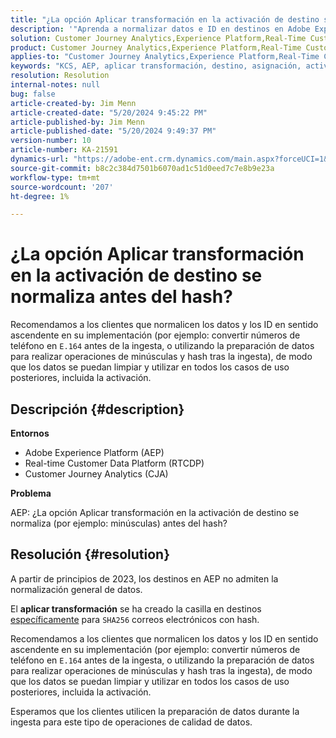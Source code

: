 ```yaml
---
title: "¿La opción Aplicar transformación en la activación de destino se normaliza antes del hash?"
description: '"Aprenda a normalizar datos e ID en destinos en Adobe Experience Platform".'
solution: Customer Journey Analytics,Experience Platform,Real-Time Customer Data Platform
product: Customer Journey Analytics,Experience Platform,Real-Time Customer Data Platform
applies-to: "Customer Journey Analytics,Experience Platform,Real-Time Customer Data Platform"
keywords: "KCS, AEP, aplicar transformación, destino, asignación, activación, RT-CDP, Customer Journey Analytics, normalizar, Adobe Experience Platform, preguntas frecuentes"
resolution: Resolution
internal-notes: null
bug: false
article-created-by: Jim Menn
article-created-date: "5/20/2024 9:45:22 PM"
article-published-by: Jim Menn
article-published-date: "5/20/2024 9:49:37 PM"
version-number: 10
article-number: KA-21591
dynamics-url: "https://adobe-ent.crm.dynamics.com/main.aspx?forceUCI=1&pagetype=entityrecord&etn=knowledgearticle&id=5c660a3c-f216-ef11-9f8a-6045bd006268"
source-git-commit: b8c2c384d7501b6070ad1c51d0eed7c7e8b9e23a
workflow-type: tm+mt
source-wordcount: '207'
ht-degree: 1%

---
```


# ¿La opción Aplicar transformación en la activación de destino se normaliza antes del hash?


Recomendamos a los clientes que normalicen los datos y los ID en sentido ascendente en su implementación (por ejemplo: convertir números de teléfono en `E.164` antes de la ingesta, o utilizando la preparación de datos para realizar operaciones de minúsculas y hash tras la ingesta), de modo que los datos se puedan limpiar y utilizar en todos los casos de uso posteriores, incluida la activación.

## Descripción {#description}


<b>Entornos</b>

- Adobe Experience Platform (AEP)
- Real-time Customer Data Platform (RTCDP)
- Customer Journey Analytics (CJA)




<b>Problema</b>

AEP: ¿La opción Aplicar transformación en la activación de destino se normaliza (por ejemplo: minúsculas) antes del hash?


## Resolución {#resolution}


A partir de principios de 2023, los destinos en AEP no admiten la normalización general de datos.

El <b>aplicar transformación</b> se ha creado la casilla en destinos <u>específicamente</u> para `SHA256` correos electrónicos con hash.

Recomendamos a los clientes que normalicen los datos y los ID en sentido ascendente en su implementación (por ejemplo: convertir números de teléfono en `E.164` antes de la ingesta, o utilizando la preparación de datos para realizar operaciones de minúsculas y hash tras la ingesta), de modo que los datos se puedan limpiar y utilizar en todos los casos de uso posteriores, incluida la activación.

Esperamos que los clientes utilicen la preparación de datos durante la ingesta para este tipo de operaciones de calidad de datos.




